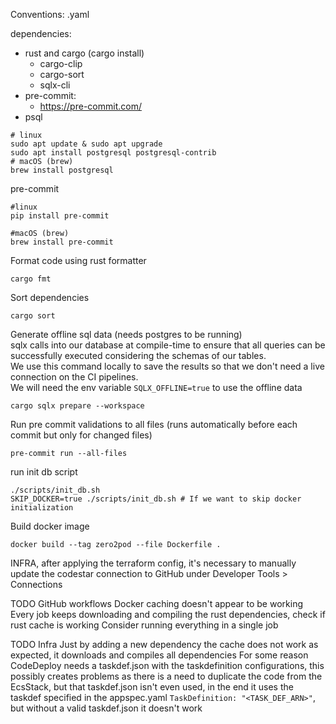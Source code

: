 Conventions:
.yaml

dependencies:

- rust and cargo (cargo install)
    - cargo-clip
    - cargo-sort
    - sqlx-cli
- pre-commit:
    - https://pre-commit.com/
- psql

```shell
# linux
sudo apt update & sudo apt upgrade
sudo apt install postgresql postgresql-contrib
# macOS (brew)
brew install postgresql
```

pre-commit

```shell
#linux
pip install pre-commit

#macOS (brew)
brew install pre-commit
```

Format code using rust formatter

```shell
cargo fmt
```

Sort dependencies

```shell
cargo sort
```

Generate offline sql data (needs postgres to be running)\
sqlx calls into our database at compile-time to ensure that all queries can be successfully executed considering
the schemas of our tables.\
We use this command locally to save the results so that we don't need a live connection on the CI pipelines.\
We will need the env variable `SQLX_OFFLINE=true` to use the offline data

```shell
cargo sqlx prepare --workspace
```

Run pre commit validations to all files (runs automatically before each commit but only for changed files)

```shell
pre-commit run --all-files
```

run init db script

```shell
./scripts/init_db.sh
SKIP_DOCKER=true ./scripts/init_db.sh # If we want to skip docker initialization
```

Build docker image

```shell
docker build --tag zero2pod --file Dockerfile .
```

INFRA, after applying the terraform config, it's necessary to manually update the codestar connection to GitHub
under Developer Tools > Connections

TODO GitHub workflows
Docker caching doesn't appear to be working
Every job keeps downloading and compiling the rust dependencies, check if rust cache is working
Consider running everything in a single job

TODO Infra
Just by adding a new dependency the cache does not work as expected, it downloads and compiles all dependencies
For some reason CodeDeploy needs a taskdef.json with the taskdefinition configurations, this possibly creates problems
as there is a need to duplicate the code from the EcsStack, but that taskdef.json isn't even used, in the end it uses
the taskdef specified in the appspec.yaml `TaskDefinition: "<TASK_DEF_ARN>"`, but without a valid taskdef.json it doesn't
work
